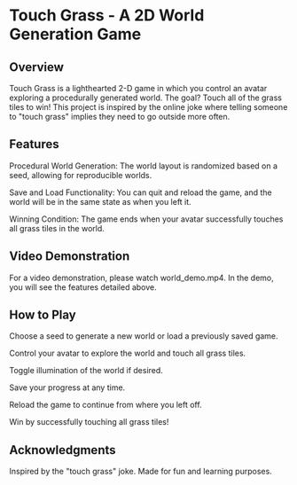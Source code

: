 # Touch Grass - A 2D World Generation Game

## Overview

Touch Grass is a lighthearted 2-D game in which you control an avatar exploring a procedurally generated world. The goal? Touch all of the grass tiles to win! This project is inspired by the online joke where telling someone to "touch grass" implies they need to go outside more often.

## Features

Procedural World Generation: The world layout is randomized based on a seed, allowing for reproducible worlds.

Save and Load Functionality: You can quit and reload the game, and the world will be in the same state as when you left it.

Winning Condition: The game ends when your avatar successfully touches all grass tiles in the world.

## Video Demonstration

For a video demonstration, please watch world_demo.mp4. In the demo, you will see the features detailed above.

## How to Play

Choose a seed to generate a new world or load a previously saved game.

Control your avatar to explore the world and touch all grass tiles.

Toggle illumination of the world if desired.

Save your progress at any time.

Reload the game to continue from where you left off.

Win by successfully touching all grass tiles!

## Acknowledgments

Inspired by the "touch grass" joke. Made for fun and learning purposes.
